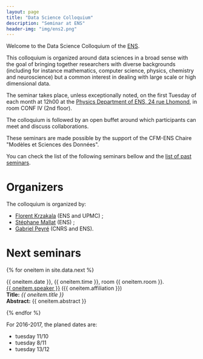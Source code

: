 ```yaml
---
layout: page
title: "Data Science Colloquium"
description: "Seminar at ENS"
header-img: "img/ens2.png"
---
```


Welcome to the Data Science Colloquium of the [ENS](http://www.ens.fr/).

This colloquium is organized around data sciences in a broad sense
with the goal of bringing together researchers with diverse
backgrounds (including for instance mathematics, computer science,
physics, chemistry and neuroscience) but a common interest in dealing
with large scale or high dimensional data.

The seminar takes place, unless exceptionally noted, on the first
Tuesday of each month at 12h00 at the [Physics
Department of ENS, 24 rue Lhomond](http://www.phys.ens.fr/spip.php?article579&lang=en), in room CONF IV (2nd floor).

 The colloquium is followed by an open buffet around which
participants can meet and discuss collaborations.

These seminars are made possible by the support of the CFM-ENS
Chaire "Mod&egrave;les et Sciences des Donn&eacute;es".

You can check the list of the following seminars bellow and the [list of past seminars](past/).


Organizers
===================


The colloquium is organized by:
- [Florent Krzakala](http://krzakala.org/) (ENS and UPMC) ;
- [Stéphane Mallat](https://www.di.ens.fr/~mallat/) (ENS) ;
- [Gabriel Peyré](http://gpeyre.github.io/) (CNRS and ENS).


Next seminars
===================


{% for oneitem in site.data.next %}
<p>
  {{ oneitem.date }}, {{ oneitem.time }}, room {{ oneitem.room }}.<br/>
  <a href="{{ oneitem.url }}">{{ oneitem.speaker }}</a>  ({{ oneitem.affiliation }})<br/>
  <b>Title:</b> <i>{{ oneitem.title }}</i><br/>
  <b>Abstract:</b> {{ oneitem.abstract }}
  </p>
{% endfor %}


For 2016-2017, the planed dates are:

- tuesday 11/10
- tuesday 8/11
- tuesday 13/12
